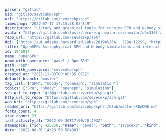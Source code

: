 ```yaml
---
parser: "gitlab"
uid: "gitlab/sevecekp/sph"
url: "https://gitlab.com/sevecekp/sph"
timestamp: "2022-07-17 17:15:38.034849"
description: "Library and graphical tools for running SPH and N-body simulations."
avatar: "https://gitlab.comhttps://secure.gravatar.com/avatar/a9c316ffaab1761b6f2bcf0dd63017de?s=80&d=identicon"
repo_url: "https://gitlab.com/sevecekp/sph"
doi: ["https://ui.adsabs.harvard.edu/abs/2019A%26A...629A.122S", "https://ui.adsabs.harvard.edu/abs/2019ascl.soft11003S/abstract"]
title: "OpenSPH: Astrophysical SPH and N-body simulations and interactive visualization tools"
id: 1946014
name: "OpenSPH"
name_with_namespace: "pavel / OpenSPH"
path: "sph"
path_with_namespace: "sevecekp/sph"
created_at: "2016-11-03T00:00:35.078Z"
default_branch: "master"
tag_list: ["SPH", "nbody", "opensph", "simulation"]
topics: ["SPH", "nbody", "opensph", "simulation"]
ssh_url_to_repo: "git@gitlab.com:sevecekp/sph.git"
http_url_to_repo: "https://gitlab.com/sevecekp/sph.git"
web_url: "https://gitlab.com/sevecekp/sph"
readme_url: "https://gitlab.com/sevecekp/sph/-/blob/master/README.md"
forks_count: 4
star_count: 23
last_activity_at: "2022-06-30T17:00:20.493Z"
namespace: {"id": 425250, "name": "pavel", "path": "sevecekp", "kind": "user", "full_path": "sevecekp", "parent_id": null, "avatar_url": "https://secure.gravatar.com/avatar/a9c316ffaab1761b6f2bcf0dd63017de?s=80&d=identicon", "web_url": "https://gitlab.com/sevecekp"}
date: "2022-08-06 14:23:50.584803"
---
```


